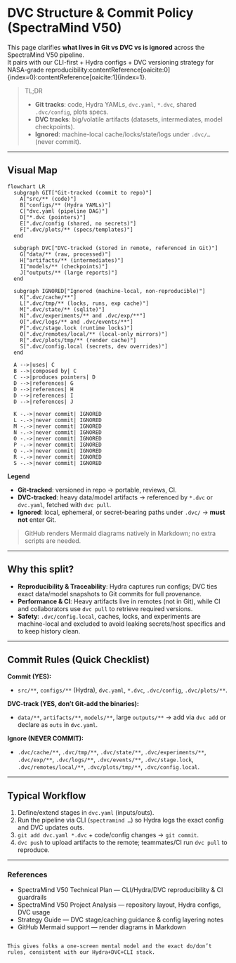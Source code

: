 # DVC Structure & Commit Policy (SpectraMind V50)

This page clarifies **what lives in Git vs DVC vs is ignored** across the SpectraMind V50 pipeline.  
It pairs with our CLI-first + Hydra configs + DVC versioning strategy for NASA-grade reproducibility:contentReference[oaicite:0]{index=0}:contentReference[oaicite:1]{index=1}.

> TL;DR  
> - **Git tracks**: code, Hydra YAMLs, `dvc.yaml`, `*.dvc`, shared `.dvc/config`, plots specs.  
> - **DVC tracks**: big/volatile artifacts (datasets, intermediates, model checkpoints).  
> - **Ignored**: machine-local cache/locks/state/logs under `.dvc/…` (never commit).

---

## Visual Map

```mermaid
flowchart LR
  subgraph GIT["Git-tracked (commit to repo)"]
    A["src/** (code)"]
    B["configs/** (Hydra YAMLs)"]
    C["dvc.yaml (pipeline DAG)"]
    D["*.dvc (pointers)"]
    E[".dvc/config (shared, no secrets)"]
    F[".dvc/plots/** (specs/templates)"]
  end

  subgraph DVC["DVC-tracked (stored in remote, referenced in Git)"]
    G["data/** (raw, processed)"]
    H["artifacts/** (intermediates)"]
    I["models/** (checkpoints)"]
    J["outputs/** (large reports)"]
  end

  subgraph IGNORED["Ignored (machine-local, non-reproducible)"]
    K[".dvc/cache/**"]
    L[".dvc/tmp/** (locks, runs, exp cache)"]
    M[".dvc/state/** (sqlite)"]
    N[".dvc/experiments/** and .dvc/exp/**"]
    O[".dvc/logs/** and .dvc/events/**"]
    P[".dvc/stage.lock (runtime locks)"]
    Q[".dvc/remotes/local/** (local-only mirrors)"]
    R[".dvc/plots/tmp/** (render cache)"]
    S[".dvc/config.local (secrets, dev overrides)"]
  end

  A -->|uses| C
  B -->|composed by| C
  C -->|produces pointers| D
  D -->|references| G
  D -->|references| H
  D -->|references| I
  D -->|references| J

  K -.->|never commit| IGNORED
  L -.->|never commit| IGNORED
  M -.->|never commit| IGNORED
  N -.->|never commit| IGNORED
  O -.->|never commit| IGNORED
  P -.->|never commit| IGNORED
  Q -.->|never commit| IGNORED
  R -.->|never commit| IGNORED
  S -.->|never commit| IGNORED
````

**Legend**

* **Git-tracked**: versioned in repo → portable, reviews, CI.
* **DVC-tracked**: heavy data/model artifacts → referenced by `*.dvc` or `dvc.yaml`, fetched with `dvc pull`.
* **Ignored**: local, ephemeral, or secret-bearing paths under `.dvc/` → **must not** enter Git.

> GitHub renders Mermaid diagrams natively in Markdown; no extra scripts are needed.

---

## Why this split?

* **Reproducibility & Traceability**: Hydra captures run configs; DVC ties exact data/model snapshots to Git commits for full provenance.
* **Performance & CI**: Heavy artifacts live in remotes (not in Git), while CI and collaborators use `dvc pull` to retrieve required versions.
* **Safety**: `.dvc/config.local`, caches, locks, and experiments are machine-local and excluded to avoid leaking secrets/host specifics and to keep history clean.

---

## Commit Rules (Quick Checklist)

**Commit (YES):**

* `src/**`, `configs/**` (Hydra), `dvc.yaml`, `*.dvc`, `.dvc/config`, `.dvc/plots/**`.

**DVC-track (YES, don’t Git-add the binaries):**

* `data/**`, `artifacts/**`, `models/**`, large `outputs/**` → add via `dvc add` or declare as `outs` in `dvc.yaml`.

**Ignore (NEVER COMMIT):**

* `.dvc/cache/**`, `.dvc/tmp/**`, `.dvc/state/**`, `.dvc/experiments/**`, `.dvc/exp/**`, `.dvc/logs/**`, `.dvc/events/**`, `.dvc/stage.lock`, `.dvc/remotes/local/**`, `.dvc/plots/tmp/**`, `.dvc/config.local`.

---

## Typical Workflow

1. Define/extend stages in `dvc.yaml` (inputs/outs).
2. Run the pipeline via CLI (`spectramind …`) so Hydra logs the exact config and DVC updates outs.
3. `git add dvc.yaml *.dvc` + code/config changes → `git commit`.
4. `dvc push` to upload artifacts to the remote; teammates/CI run `dvc pull` to reproduce.

---

### References

* SpectraMind V50 Technical Plan — CLI/Hydra/DVC reproducibility & CI guardrails
* SpectraMind V50 Project Analysis — repository layout, Hydra configs, DVC usage
* Strategy Guide — DVC stage/caching guidance & config layering notes
* GitHub Mermaid support — render diagrams in Markdown

```

This gives folks a one-screen mental model and the exact do/don’t rules, consistent with our Hydra+DVC+CLI stack.
```
